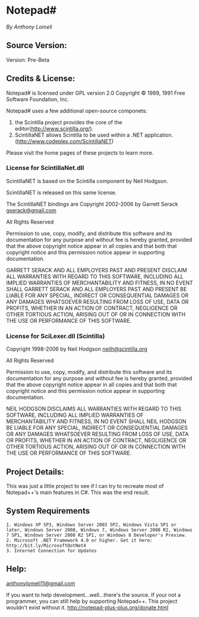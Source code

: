Notepad#
========
_By Anthony Lomeli_

## Source Version:

Version: Pre-Beta

## Credits & License:

Notepad# is licensed under GPL version 2.0 Copyright &copy; 1989, 1991 Free Software Foundation, Inc.

Notepad# uses a few additional open-source componets:

   1. the Scintilla project provides the core of the editor(http://www.scintilla.org/).
   2. ScintillaNET allows Scintilla to be used within a .NET application.(http://www.codeplex.com/ScintillaNET)
   
Please visit the home pages of these projects to learn more.
   
### License for ScintillaNet.dll

ScintillaNET is based on the Scintilla component by Neil Hodgson.

ScintillaNET is released on this same license.

The ScintillaNET bindings are Copyright 2002-2006 by Garrett Serack <gserack@gmail.com>

All Rights Reserved

Permission to use, copy, modify, and distribute this software and its documentation for any purpose and without fee is hereby granted, provided that the above copyright notice appear in all copies and that both that copyright notice and this permission notice appear in supporting documentation.

GARRETT SERACK AND ALL EMPLOYERS PAST AND PRESENT DISCLAIM ALL WARRANTIES WITH REGARD TO THIS SOFTWARE, INCLUDING ALL IMPLIED WARRANTIES OF MERCHANTABILITY AND FITNESS, IN NO EVENT SHALL GARRETT SERACK AND ALL EMPLOYERS PAST AND PRESENT BE LIABLE FOR ANY SPECIAL, INDIRECT OR CONSEQUENTIAL DAMAGES OR ANY DAMAGES WHATSOEVER RESULTING FROM LOSS OF USE, DATA OR PROFITS, WHETHER IN AN ACTION OF CONTRACT, NEGLIGENCE OR OTHER TORTIOUS ACTION, ARISING OUT OF OR IN CONNECTION WITH THE USE OR PERFORMANCE OF THIS SOFTWARE.

### License for SciLexer.dll (Scintilla)

Copyright 1998-2006 by Neil Hodgson <neilh@scintilla.org>

All Rights Reserved

Permission to use, copy, modify, and distribute this software and its documentation for any purpose and without fee is hereby granted, provided that the above copyright notice appear in all copies and that both that copyright notice and this permission notice appear in supporting documentation.

NEIL HODGSON DISCLAIMS ALL WARRANTIES WITH REGARD TO THIS SOFTWARE, INCLUDING ALL IMPLIED WARRANTIES OF MERCHANTABILITY AND FITNESS, IN NO EVENT SHALL NEIL HODGSON BE LIABLE FOR ANY SPECIAL, INDIRECT OR CONSEQUENTIAL DAMAGES OR ANY DAMAGES WHATSOEVER RESULTING FROM LOSS OF USE, DATA OR PROFITS, WHETHER IN AN ACTION OF CONTRACT, NEGLIGENCE OR OTHER TORTIOUS ACTION, ARISING OUT OF OR IN CONNECTION WITH THE USE OR PERFORMANCE OF THIS SOFTWARE.

## Project Details:

This was just a little project to see if I can try to recreate most of Notepad++'s main features in C#. This was the end result.

## System Requirements

	1. Windows XP SP3, Windows Server 2003 SP2, Windows Vista SP1 or later, Windows Server 2008, Windows 7, Windows Server 2008 R2, Windows 7 SP1, Windows Server 2008 R2 SP1, or Windows 8 Developer's Preview.
	2. Microsoft .NET Framework 4.0 or higher. Get it here: http://bit.ly/MicrosoftDotNet4
	3. Internet Connection for Updates
	
## Help:

[anthonylomeli11@gmail.com](mailto:anthonylomeli11@gmail.com)

If you want to help development...well...there's the source. If your not a programmer, you can still help by supporting Notepad++. This project wouldn't exist without it. http://notepad-plus-plus.org/donate.html